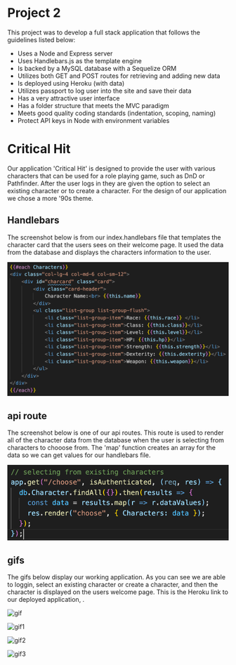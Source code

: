 # Project 2
  This project was to develop a full stack application that follows the guidelines listed below:
* Uses a Node and Express server
* Uses Handlebars.js as the template engine
* Is backed by a MySQL database with a Sequelize ORM
* Utilizes both GET and POST routes for retrieving and adding new data
* Is deployed using Heroku (with data)
* Utilizes passport to log user into the site and save their data
* Has a very attractive user interface
* Has a folder structure that meets the MVC paradigm
* Meets good quality coding standards (indentation, scoping, naming)
* Protect API keys in Node with environment variables

# Critical Hit
  Our application 'Critical Hit' is designed to provide the user with various characters that can be used for a role playing game, such as DnD or Pathfinder. After the user logs in they are given the option to select an existing character or to create a character. For the design of our application we chose a more '90s theme. 
  
## Handlebars

  The screenshot below is from our index.handlebars file that templates the character card that the users sees on their welcome page. It used the data from the database and displays the characters information to the user. 

![handlebars](https://github.com/JerryForsberg/project-2/blob/readme/public/stylesheets/assets/imgs/readmeimgs/handlebars.png)
  
## api route
  
  The screenshot below is one of our api routes. This route is used to render all of the character data from the database when the user is selecting from characters to chooose from. The 'map' function creates an array for the data so we can get values for our handlebars file.  
  
![api route](https://github.com/JerryForsberg/project-2/blob/readme/public/stylesheets/assets/imgs/readmeimgs/apiRoute.png)



## gifs 

  The gifs below display our working application. As you can see we are able to loggin, select an existing character or create a character, and then the character is displayed on the users welcome page. This is the Heroku link to our deployed application, .
  
![gif](https://github.com/JerryForsberg/project-2/blob/readme/public/stylesheets/assets/imgs/readmeimgs/Animated%20GIF-source.gif)

![gif1](https://github.com/JerryForsberg/project-2/blob/readme/public/stylesheets/assets/imgs/readmeimgs/Animated%20GIF-source%20(1).gif)

![gif2](https://github.com/JerryForsberg/project-2/blob/readme/public/stylesheets/assets/imgs/readmeimgs/Animated%20GIF-source%20(2).gif)

![gif3](https://github.com/JerryForsberg/project-2/blob/readme/public/stylesheets/assets/imgs/readmeimgs/Animated%20GIF-source%20(3).gif)
